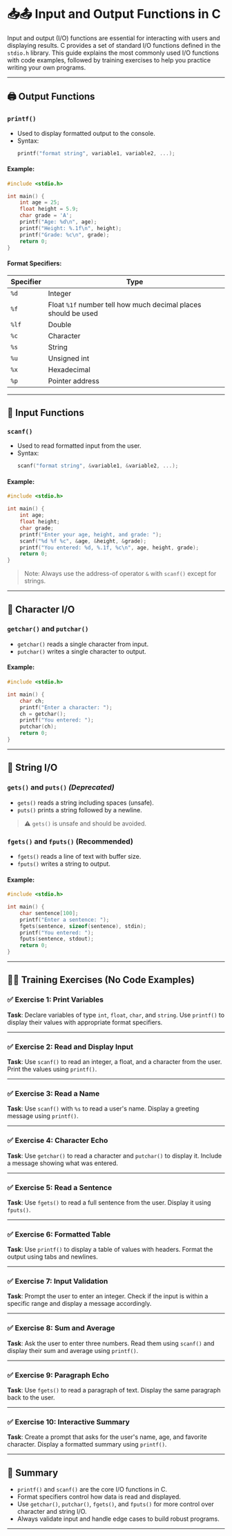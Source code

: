 # 📥📤 Input and Output Functions in C

Input and output (I/O) functions are essential for interacting with users and displaying results. C provides a set of standard I/O functions defined in the `stdio.h` library. This guide explains the most commonly used I/O functions with code examples, followed by training exercises to help you practice writing your own programs.

---

## 🖨️ Output Functions

### `printf()`

- Used to display formatted output to the console.
- Syntax:
  ```c
  printf("format string", variable1, variable2, ...);
  ```

#### Example:
```c
#include <stdio.h>

int main() {
    int age = 25;
    float height = 5.9;
    char grade = 'A';
    printf("Age: %d\n", age);
    printf("Height: %.1f\n", height);
    printf("Grade: %c\n", grade);
    return 0;
}
```

#### Format Specifiers:
| Specifier | Type           |
|-----------|----------------|
| `%d`      | Integer         |
| `%f`      | Float `%1f` number tell how much decimal places should be used          |
| `%lf`     | Double          |
| `%c`      | Character       |
| `%s`      | String          |
| `%u`      | Unsigned int    |
| `%x`      | Hexadecimal     |
| `%p`      | Pointer address |

---

## 🧾 Input Functions

### `scanf()`

- Used to read formatted input from the user.
- Syntax:
  ```c
  scanf("format string", &variable1, &variable2, ...);
  ```

#### Example:
```c
#include <stdio.h>

int main() {
    int age;
    float height;
    char grade;
    printf("Enter your age, height, and grade: ");
    scanf("%d %f %c", &age, &height, &grade);
    printf("You entered: %d, %.1f, %c\n", age, height, grade);
    return 0;
}
```

> Note: Always use the address-of operator `&` with `scanf()` except for strings.

---

## 🔡 Character I/O

### `getchar()` and `putchar()`

- `getchar()` reads a single character from input.
- `putchar()` writes a single character to output.

#### Example:
```c
#include <stdio.h>

int main() {
    char ch;
    printf("Enter a character: ");
    ch = getchar();
    printf("You entered: ");
    putchar(ch);
    return 0;
}
```

---

## 🧵 String I/O

### `gets()` and `puts()` *(Deprecated)*

- `gets()` reads a string including spaces (unsafe).
- `puts()` prints a string followed by a newline.

> ⚠️ `gets()` is unsafe and should be avoided.

### `fgets()` and `fputs()` (Recommended)

- `fgets()` reads a line of text with buffer size.
- `fputs()` writes a string to output.

#### Example:
```c
#include <stdio.h>

int main() {
    char sentence[100];
    printf("Enter a sentence: ");
    fgets(sentence, sizeof(sentence), stdin);
    printf("You entered: ");
    fputs(sentence, stdout);
    return 0;
}
```

---

## 🧑‍💻 Training Exercises (No Code Examples)

### ✅ Exercise 1: Print Variables
**Task**: Declare variables of type `int`, `float`, `char`, and `string`. Use `printf()` to display their values with appropriate format specifiers.

---

### ✅ Exercise 2: Read and Display Input
**Task**: Use `scanf()` to read an integer, a float, and a character from the user. Print the values using `printf()`.

---

### ✅ Exercise 3: Read a Name
**Task**: Use `scanf()` with `%s` to read a user's name. Display a greeting message using `printf()`.

---

### ✅ Exercise 4: Character Echo
**Task**: Use `getchar()` to read a character and `putchar()` to display it. Include a message showing what was entered.

---

### ✅ Exercise 5: Read a Sentence
**Task**: Use `fgets()` to read a full sentence from the user. Display it using `fputs()`.

---

### ✅ Exercise 6: Formatted Table
**Task**: Use `printf()` to display a table of values with headers. Format the output using tabs and newlines.

---

### ✅ Exercise 7: Input Validation
**Task**: Prompt the user to enter an integer. Check if the input is within a specific range and display a message accordingly.

---

### ✅ Exercise 8: Sum and Average
**Task**: Ask the user to enter three numbers. Read them using `scanf()` and display their sum and average using `printf()`.

---

### ✅ Exercise 9: Paragraph Echo
**Task**: Use `fgets()` to read a paragraph of text. Display the same paragraph back to the user.

---

### ✅ Exercise 10: Interactive Summary
**Task**: Create a prompt that asks for the user's name, age, and favorite character. Display a formatted summary using `printf()`.

---

## 🧭 Summary

- `printf()` and `scanf()` are the core I/O functions in C.
- Format specifiers control how data is read and displayed.
- Use `getchar()`, `putchar()`, `fgets()`, and `fputs()` for more control over character and string I/O.
- Always validate input and handle edge cases to build robust programs.

---

